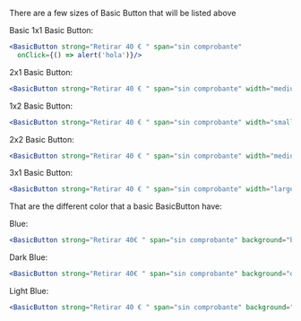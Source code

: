 There are a few sizes of Basic Button that will be listed above

Basic 1x1 Basic Button:

```jsx
<BasicButton strong="Retirar 40 € " span="sin comprobante"
  onClick={() => alert('hola')}/>
```
2x1 Basic Button:

```jsx
<BasicButton strong="Retirar 40 € " span="sin comprobante" width="medium" height="small"/>
```

1x2 Basic Button:

```jsx
<BasicButton strong="Retirar 40 € " span="sin comprobante" width="small" height="medium"/>
```
2x2 Basic Button:

```jsx
<BasicButton strong="Retirar 40 € " span="sin comprobante" width="medium" height="medium" />
```

3x1 Basic Button:

```jsx
<BasicButton strong="Retirar 40 € " span="sin comprobante" width="large" height="small"/>
```

That are the different color that a basic BasicButton have:

Blue:

```jsx
<BasicButton strong="Retirar 40€ " span="sin comprobante" background="blue"/>
```
Dark Blue:

```jsx
<BasicButton strong="Retirar 40€ " span="sin comprobante" background="darkBlue"/>
```
Light Blue:

```jsx
<BasicButton strong="Retirar 40 € " span="sin comprobante" background="lightBlue"/>
```
